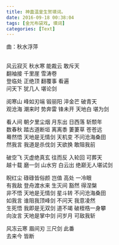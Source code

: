 ```yaml
---
title: 神蛊温皇生贺填词。
date: 2016-09-18 00:38:04
tags: [金光布袋戏, 填词]
categories: [Text]
---
```


<p dir="ltr"  >曲：秋水浮萍 <br /><br /></p> 
<p dir="ltr"  >风云寂灭 秋水寒 能裁云 敢斥天 <br />翻袖接 千里崖 雪涛卷 <br />登临处 正绝顶 翻覆事 看遍 <br />问天下 犹几人 堪论剑 </p> 
<p dir="ltr"  >阅寒山 峰如刃端 锻丽阳 淬金芒 破青天 <br />观沧海 潮来时 势奔雷 锋未开 天地白 堪为剑 </p> 
<p dir="ltr"  >看人间 朝夕里尘烟 月东出 日西落 斩颓年 <br />数春秋 踏古道断垣 离离黍 萋萋草 苍苍远 <br />蓦然悟 天地是无情剑 天机变 不问沧海桑田 <br />然我言 我道是杀伐剑 天欲换 敢阻我前 <br /></p> 
<p dir="ltr"  >破空飞 灭虚绝真玄 往而反 入轮回 可葬天 <br />越十载 磨一剑 山水穷 白云出 绝巅无人堪试剑 </p> 
<p dir="ltr"  >睨红尘 碌碌皆俗颜 岂值 高处 一冷眼 <br />有我敌 登舟渡水来 生灭间 豁然 得涅槃 <br />非不悟 天地是无情剑 星斗转 不问沧海桑田 <br />如我言 谁阻我顶峰剑 不问天 我意凌然 <br />生死悟 我即是无双剑 道不竭 破桎梏一身攀 <br />向汝言 天地是掌中剑 问岁月 可敌我斩 </p> 
<p dir="ltr"  >风冻云寒 眉间刃 三尺剑 此番 <br />去来今 皆断 </p>
